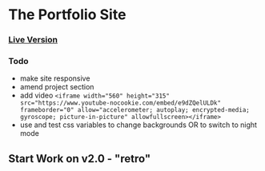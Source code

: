 # The Portfolio Site

### [Live Version](https://sahilister.js.org/) 

### Todo

- make site responsive
- amend project section 
- add video 
  `<iframe width="560" height="315" src="https://www.youtube-nocookie.com/embed/e9dZQelULDk" frameborder="0" allow="accelerometer; autoplay; encrypted-media; gyroscope; picture-in-picture" allowfullscreen></iframe>`
- use and test css variables to change backgrounds OR to switch to night mode

## Start Work on v2.0 - "retro"

